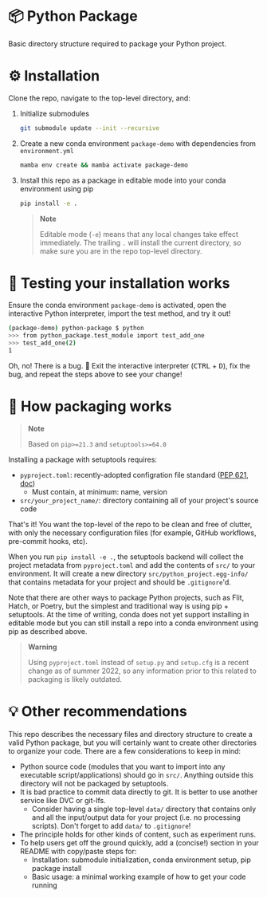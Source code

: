 # :package: Python Package

Basic directory structure required to package your Python project.

# :gear: Installation

Clone the repo, navigate to the top-level directory, and:

1. Initialize submodules

    ```bash
    git submodule update --init --recursive
    ```

1. Create a new conda environment `package-demo` with dependencies from
`environment.yml`

    ```bash
    mamba env create && mamba activate package-demo
    ```

1. Install this repo as a package in editable mode into your conda environment
using pip

    ```bash
    pip install -e .
    ```

    > **Note**
    > 
    > Editable mode (`-e`) means that any local changes take effect immediately.
    > The trailing `.` will install the current directory, so make sure you are
    > in the repo top-level directory.

# :rocket: Testing your installation works

Ensure the conda environment `package-demo` is activated, open the interactive
Python interpreter, import the test method, and try it out!

```bash
(package-demo) python-package $ python
>>> from python_package.test_module import test_add_one
>>> test_add_one(2)
1
```

Oh, no! There is a bug. :bug: Exit the interactive interpreter (<kbd>CTRL</kbd> + <kbd>D</kbd>),
fix the bug, and repeat the steps above to see your change!

# :children_crossing: How packaging works

> **Note**
> 
> Based on `pip>=21.3` and `setuptools>=64.0`

Installing a package with setuptools requires:
- `pyproject.toml`: recently-adopted configration file standard ([PEP 621](https://peps.python.org/pep-0621/),
[doc](https://packaging.python.org/en/latest/specifications/declaring-project-metadata/))
  - Must contain, at minimum: name, version
- `src/your_project_name/`: directory containing all of your project's source code

That's it! You want the top-level of the repo to be clean and free of clutter,
with only the necessary configuration files (for example, GitHub workflows,
pre-commit hooks, etc).

When you run `pip install -e .`, the setuptools backend will collect the
project metadata from `pyproject.toml` and add the contents of `src/` to your
environment. It will create a new directory `src/python_project.egg-info/`
that contains metadata for your project and should be `.gitignore`'d.

Note that there are other ways to package Python projects, such as Flit, Hatch,
or Poetry, but the simplest and traditional way is using pip + setuptools. At
the time of writing, conda does not yet support installing in editable mode but
you can still install a repo into a conda environment using pip as described
above.

> **Warning**
> 
> Using `pyproject.toml` instead of `setup.py` and `setup.cfg` is a recent
> change as of summer 2022, so any information prior to this related to
> packaging is likely outdated.

# :bulb: Other recommendations

This repo describes the necessary files and directory structure to create a valid
Python package, but you will certainly want to create other directories to
organize your code. There are a few considerations to keep in mind:

- Python source code (modules that you want to import into any executable
script/applications) should go in `src/`. Anything outside this directory will
not be packaged by setuptools.
- It is bad practice to commit data directly to git. It is better to use
another service like DVC or git-lfs.
  - Consider having a single top-level `data/` directory that contains only and
  all the input/output data for your project (i.e. no processing scripts). Don't
  forget to add `data/` to `.gitignore`!
- The principle holds for other kinds of content, such as experiment runs.
- To help users get off the ground quickly, add a (concise!) section in your
README with copy/paste steps for:
  - Installation: submodule initialization, conda environment setup, pip
package install
  - Basic usage: a minimal working example of how to get your code running
